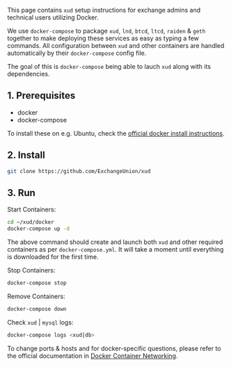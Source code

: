 This page contains `xud` setup instructions for exchange admins and technical users utilizing Docker.

We use `docker-compose` to package `xud`, `lnd`, `btcd`, `ltcd`, `raiden` & `geth` together to make deploying these services as easy as typing a few commands. All configuration between `xud` and other containers are handled automatically by their `docker-compose` config file.

The goal of this is `docker-compose` being able to lauch `xud` along with its dependencies.

## 1. Prerequisites

* docker
* docker-compose

To install these on e.g. Ubuntu, check the [official docker install instructions](https://docs.docker.com/install/linux/docker-ce/ubuntu/).

## 2. Install

```bash
git clone https://github.com/ExchangeUnion/xud
```

## 3. Run

Start Containers:

```bash
cd ~/xud/docker
docker-compose up -d
```

The above command should create and launch both `xud` and other required containers as per `docker-compose.yml`. It will take a moment until everything is downloaded for the first time.

Stop Containers:

```bash
docker-compose stop
```

Remove Containers:

```bash
docker-compose down
```

Check `xud` | `mysql` logs:

```bash
docker-compose logs <xud|db>
```

To change ports & hosts and for docker-specific questions, please refer to the official documentation in [Docker Container Networking](https://docs.docker.com/config/containers/container-networking/).